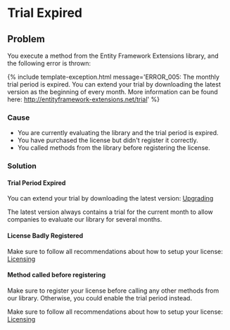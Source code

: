 # Trial Expired

## Problem

You execute a method from the Entity Framework Extensions library, and the following error is thrown:

{% include template-exception.html message='ERROR_005: The monthly trial period is expired. You can extend your trial by downloading the latest version as the beginning of every month. More information can be found here: http://entityframework-extensions.net/trial' %}

### Cause

- You are currently evaluating the library and the trial period is expired.
- You have purchased the license but didn't register it correctly.
- You called methods from the library before registering the license.

### Solution

#### Trial Period Expired

You can extend your trial by downloading the latest version: [Upgrading](http://entityframework-extensions.net/upgrading)

The latest version always contains a trial for the current month to allow companies to evaluate our library for several months.

#### License Badly Registered

Make sure to follow all recommendations about how to setup your license: [Licensing](http://entityframework-extensions.net/licensing)

#### Method called before registering

Make sure to register your license before calling any other methods from our library. Otherwise, you could enable the trial period instead.

Make sure to follow all recommendations about how to setup your license: [Licensing](http://entityframework-extensions.net/licensing)
